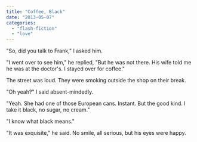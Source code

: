 ```yaml
---
title: "Coffee, Black"
date: "2013-05-07"
categories: 
  - "flash-fiction"
  - "love"
---
```


"So, did you talk to Frank," I asked him.

"I went over to see him," he replied, "But he was not there. His wife told me he was at the doctor's. I stayed over for coffee."

The street was loud. They were smoking outside the shop on their break.

"Oh yeah?" I said absent-mindedly.

"Yeah. She had one of those European cans. Instant. But the good kind. I take it black, no sugar, no cream."

"I know what black means."

"It was exquisite," he said. No smile, all serious, but his eyes were happy.
